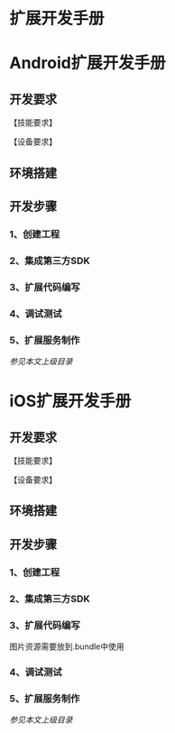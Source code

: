 # 扩展开发手册



# Android扩展开发手册



## 开发要求

【技能要求】

【设备要求】



## 环境搭建



## 开发步骤

### 1、创建工程

### 2、集成第三方SDK

### 3、扩展代码编写

### 4、调试测试

### 5、扩展服务制作

*参见本文上级目录*



# iOS扩展开发手册



## 开发要求

【技能要求】

【设备要求】



## 环境搭建



## 开发步骤

### 1、创建工程

### 2、集成第三方SDK

### 3、扩展代码编写

图片资源需要放到.bundle中使用

### 4、调试测试

### 5、扩展服务制作

*参见本文上级目录*


